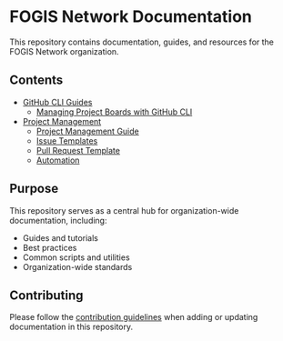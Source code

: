 # FOGIS Network Documentation

This repository contains documentation, guides, and resources for the FOGIS Network organization.

## Contents

- [GitHub CLI Guides](github-cli/)
  - [Managing Project Boards with GitHub CLI](github-cli/project-boards.md)
- [Project Management](project-management/)
  - [Project Management Guide](project-management/README.md)
  - [Issue Templates](project-management/issue-templates/)
  - [Pull Request Template](project-management/pull_request_template.md)
  - [Automation](project-management/automation/)

## Purpose

This repository serves as a central hub for organization-wide documentation, including:

- Guides and tutorials
- Best practices
- Common scripts and utilities
- Organization-wide standards

## Contributing

Please follow the [contribution guidelines](https://github.com/PitchConnect/contribution-guidelines) when adding or updating documentation in this repository.
